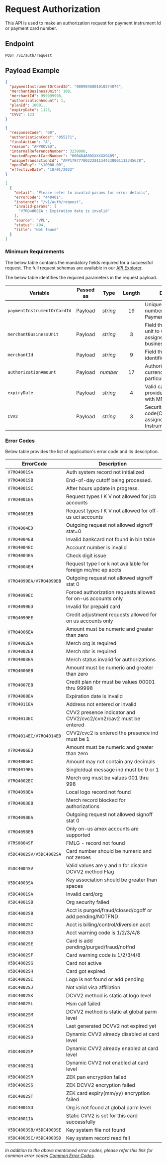 # Request Authorization

This API is used to make an authorization request for payment instrument Id or payment card number.

## Endpoint

`POST /v1/auth/request`

## Payload Example

<!--
type: tab
titles: Request, Response, Error
-->

```json
{
  "paymentInstrumentOrCardId": "0009846801010274074",
  "merchantBusinessUnit": 100,
  "merchantId": 999999998,
  "authorizationAmount": 1,
  "planId": 10001,
  "expiryDate": 1123,
  "CVV2": 123
}
```

<!--
type: tab
-->

```json
{
  "responseCode": "00",
  "authorizationCode": "055271",
  "finalAction": "A",
  "reason": "APPROVED",
  "internalReferenceNumber": 3239000,
  "maskedPaymentCardNumber": "000484680XXXXXX9405",
  "uniqueTransactionId": "APP17977700222011344330001112345678",
  "openToBuy": "$10000.00",
  "effectiveDate": "10/01/2022"
}
```

<!--
type: tab
-->

```json
[
  {
    "detail": "Please refer to invalid-params for error details",
    "errorCode": "440401",
    "instance": "/v1/auth/request",
    "invalid-params": [
      "V7RQ4008EA : Expiration date is invalid"
    ],
    "source": "VPL",
    "status": 404,
    "title": "Not found"
  }
]
```

<!-- type: tab-end -->

### Minimum Requirements

The below table contains the mandatory fields required for a successful request. The full request schemas are available in our [API Explorer](../api/?type=post&path=/v1/auth/request).

The below table identifies the required parameters in the request payload.

| Variable | Passed as | Type | Length | Description/Values |
| -------- | :-------: | :--: | :------------: | ------------------ |
| `paymentInstrumentOrCardId` | Payload | *string* | 19 | Unique alternate identification number associated with Payment Card Number. |
| `merchantBusinessUnit` | Payload | *string* | 3 | Field that identifies the business unit to which the store is assigned. The values for the business unit are 1–998. |
| `merchantId` | Payload | *string* | 9 | Field that identifies the store identification number. |
| `authorizationAmount` | Payload | *number* | 17 | Authorized sales amount in the currency accepted by the particular merchant. |
| `expiryDate` | Payload | *string* | 4 | Valid card expire date should be provided which is of 4 character with MMYY format. |
| `CVV2` | Payload | *string* | 3 | Security code(CVV2/CVC2/CAV2/CVN2) assigned to the payment Instrument id. |

### Error Codes

Below table provides the list of application's error code and its description.

| ErrorCode |  Description |
| --------  | ------------------ |
| `V7RQ4001SA` | Auth system record not initialized |
| `V7RQ4001SB` | End-of-day cutoff being processed. |
| `V7RQ4001SC` | After hours update in progress. |
| `V7RQ4001EA` | Request types I K V not allowed for jcb accounts |
| `V7RQ4001EB` | Request types I K V not allowed for off-us uci accounts |  
| `V7RQ4004ED` | Outgoing request not allowed signoff stat=0 |
| `V7RQ4004EB` | Invalid bankcard  not found in bin table |  
| `V7RQ4004EC` | Account number is invalid |
| `V7RQ4004EA` | Check digit issue |
| `V7RQ4004EH` | Request type I or k not available for foreign mc/mc ep accts |
| `V7RQ4099EA/V7RQ4099EB` | Outgoing request not allowed signoff stat 0 |
| `V7RQ4099EC` | Forced authorization requests allowed for on-us accounts only |
| `V7RQ4099ED` | Invalid for prepaid card |
| `V7RQ4099EE` | Credit adjustment requests allowed for on us accounts only |
| `V7RQ4006EA` | Amount must be numeric and greater than zero |
| `V7RQ4002EA` | Merch org is required |  
| `V7RQ4002EB` | Merch nbr is required |  
| `V7RQ4003EA` | Merch status invalid for authorizations |
| `V7RQ4006EB` | Amount must be numeric and greater than zero |
| `V7RQ4007EB` | Credit plan nbr must be values 00001 thru 99998 |
| `V7RQ4008EA` | Expiration date is invalid |
| `V7RQ4011EA` | Address not entered or invalid |
| `V7RQ4013EC` | CVV2 presence indicator and CVV2/cvc2/cvn2/cav2 must be entered |  
| `V7RQ4014EC/V7RQ4014ED` | CVV2/cvc2 is entered the presence ind must be 1 |  
| `V7RQ4006ED` | Amount must be numeric and greater than zero |
| `V7RQ4006EC` | Amount may not contain any decimals |
| `V7RQ4019EA` | Single/dual message ind must be 0 or 1 |
| `V7RQ4002EC` | Merch org must be values 001 thru 998 |
| `V7RQ4098EA` | Local logo record not found |
| `V7RQ4003EB` | Merch record blocked for authorizations |
| `V7RQ4098EA` | Outgoing request not allowed signoff stat 0 |
| `V7RQ4098EB` | Only on-us amex accounts are supported |
| `V7RS0004SF` | FMLG - record not found |
| `V5DC4002SV/V5DC4002SA` | Card number should be numeric and not zeroes |
| `V5DC4004SV` | Valid values are y and n for disable DCVV2 method Flag |
| `V5DC4003SA` | Key association should be greater than spaces |
| `V5DC4001SA` | Invalid card/org |
| `V5DC4001SB` | Org security failed |
| `V5DC4002SB` | Acct is purged/fraud/closed/cgoff or add pending/NOTFND |
| `V5DC4002SC` | Acct is billing/control/diversion acct |
| `V5DC4002SD` | Acct warning code is 1/2/3/4/8 |
| `V5DC4002SE` | Card is add pending/purged/fraud/notfnd |
| `V5DC4002SF` | Card warning code is 1/2/3/4/8 |
| `V5DC4002SG` | Card not active |
| `V5DC4002SH` | Card got expired |
| `V5DC4002SI` | Logo is not found or add pending |
| `V5DC4002SJ` | Not valid visa affiliation |
| `V5DC4002SK` | DCVV2 method is static at logo level |
| `V5DC4002SL` | Hsm call failed |
| `V5DC4002SM` | DCVV2 method is static at global parm level |  
| `V5DC4002SN` | Last generated DCVV2 not expired yet |
| `V5DC4002SO` | Dynamic CVV2 already disabled at card level |  
| `V5DC4002SP` | Dynamic CVV2 already enabled at card level |
| `V5DC4002SQ` | Dynamic CVV2 not enabled at card level |
| `V5DC4002SR` | ZEK pan encryption failed |
| `V5DC4002SS` | ZEK DCVV2 encryption failed |
| `V5DC4002ST` | ZEK card expiry(mm/yy) encryption failed |  
| `V5DC4001SD` | Org is not found at global parm level |
| `V5DC4001IA` | Static CVV2 is set for this card successfully |
| `V5DC4003SB/V5DC4003SE` | Key system file not found |
| `V5DC4003SC/V5DC4003SD` | Key system record read fail |

*In addition to the above mentioned error codes, please refer this link for common error codes [Common Error Codes](?path=docs/Common_Error_Code.md).*
